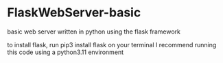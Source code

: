 # FlaskWebServer-basic
basic web server written in python using the flask framework

to install flask, run pip3 install flask on your terminal
I recommend running this code using a python3.11 environment
